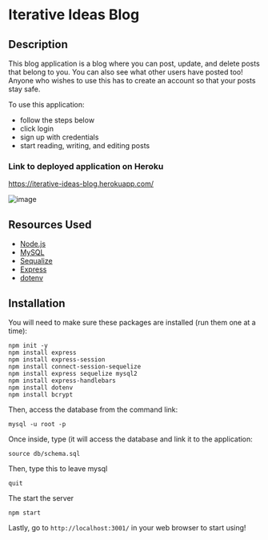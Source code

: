 # Iterative Ideas Blog

## Description
This blog application is a blog where you can post, update, and delete posts that belong to you. You can also see what other users have posted too! Anyone who wishes to use this has to create an account so that your posts stay safe.

To use this application:
* follow the steps below
* click login
* sign up with credentials
* start reading, writing, and editing posts

### Link to deployed application on Heroku
https://iterative-ideas-blog.herokuapp.com/

![image](https://user-images.githubusercontent.com/65309756/97836580-d855ae80-1c99-11eb-865d-a15e51f5c77a.png)

## Resources Used
* [Node.js](https://nodejs.org/en/)
* [MySQL](https://www.mysql.com/)
* [Sequalize](https://sequelize.org/)
* [Express](https://expressjs.com/)
* [dotenv](https://www.npmjs.com/package/dotenv)

## Installation

You will need to make sure these packages are installed (run them one at a time):
```
npm init -y
npm install express
npm install express-session
npm install connect-session-sequelize
npm install express sequelize mysql2
npm install express-handlebars
npm install dotenv
npm install bcrypt
```
Then, access the database from the command link:
```
mysql -u root -p
```
Once inside, type (it will access the database and link it to the application:
```
source db/schema.sql
```
Then, type this to leave mysql
```
quit
```
The start the server
```
npm start
```
Lastly, go to ```http://localhost:3001/``` in your web browser to start using!
